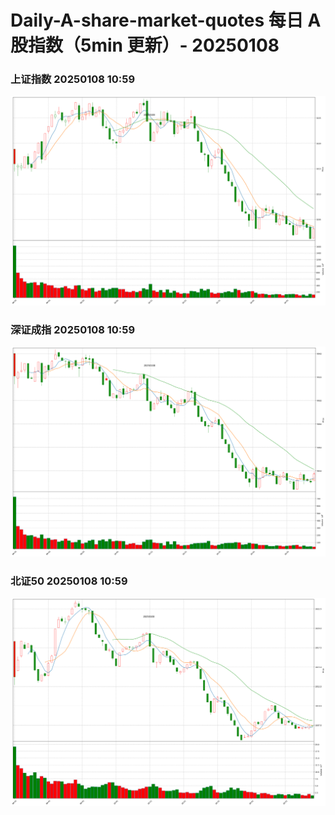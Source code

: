 
# Daily-A-share-market-quotes 每日 A 股指数（5min 更新）- 20250108

### 上证指数 20250108 10:59
![](./fig/2025/1/20250108-sh000001.png)

### 深证成指 20250108 10:59
![](./fig/2025/1/20250108-sz399001.png)

### 北证50 20250108 10:59
![](./fig/2025/1/20250108-bj899050.png)
